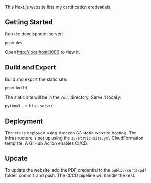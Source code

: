 This Next.js website lists my certification credentials.

## Getting Started

Run the development server:

```bash
pnpm dev
```

Open [http://localhost:3000](http://localhost:3000) to view it.

## Build and Export

Build and export the static site:

```bash
pnpm build
```

The static site will be in the `/out` directory. Serve it locally:

```bash
python3 -m http.server
```

## Deployment

The site is deployed using Amazon S3 static website hosting. The infrastructure is set up using the `s3-static-site.yml` CloudFormation template. A GitHub Action enables CI/CD.

## Update

To update the website, add the PDF credential to the `public/certs/pdf` folder, commit, and push. The CI/CD pipeline will handle the rest.
